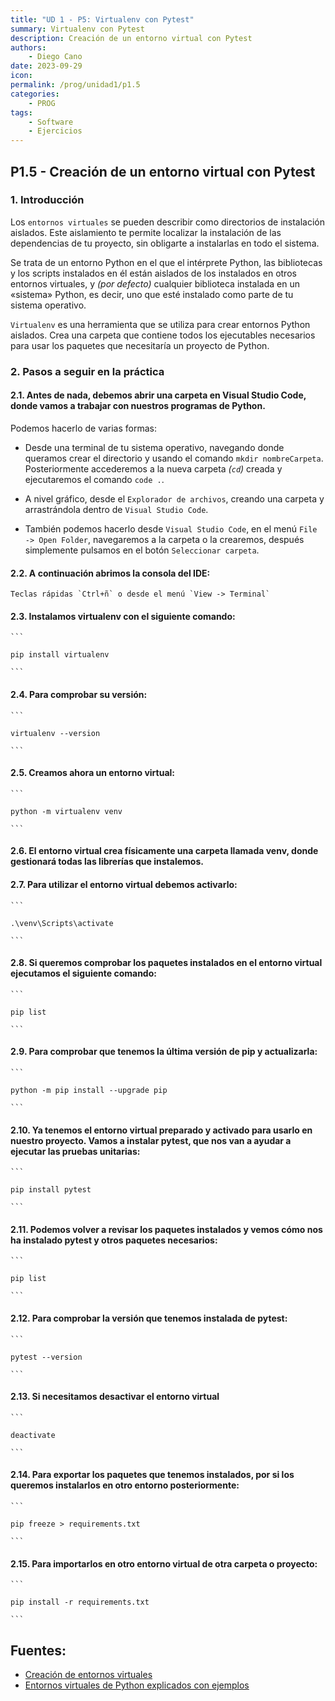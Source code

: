 ```yaml
---
title: "UD 1 - P5: Virtualenv con Pytest"
summary: Virtualenv con Pytest
description: Creación de un entorno virtual con Pytest
authors:
    - Diego Cano
date: 2023-09-29
icon: 
permalink: /prog/unidad1/p1.5
categories:
    - PROG
tags:
    - Software
    - Ejercicios
---
```


## P1.5 - Creación de un entorno virtual con Pytest

### 1. Introducción

Los `entornos virtuales` se pueden describir como directorios de instalación aislados. Este aislamiento te permite localizar la instalación de las dependencias de tu proyecto, sin obligarte a instalarlas en todo el sistema.

Se trata de un entorno Python en el que el intérprete Python, las bibliotecas y los scripts instalados en él están aislados de los instalados en otros entornos virtuales, y *(por defecto)* cualquier biblioteca instalada en un «sistema» Python, es decir, uno que esté instalado como parte de tu sistema operativo.

`Virtualenv` es una herramienta que se utiliza para crear entornos Python aislados. Crea una carpeta que contiene todos los ejecutables necesarios para usar los paquetes que necesitaría un proyecto de Python.

### 2. Pasos a seguir en la práctica

#### 2.1. Antes de nada, debemos abrir una carpeta en Visual Studio Code, donde vamos a trabajar con nuestros programas de Python.

   Podemos hacerlo de varias formas:
  
   * Desde una terminal de tu sistema operativo, navegando donde queramos crear el directorio y usando el comando `mkdir nombreCarpeta`. Posteriormente accederemos a la nueva carpeta *(`cd`)* creada y ejecutaremos el comando `code .`.

   * A nivel gráfico, desde el `Explorador de archivos`, creando una carpeta y arrastrándola dentro de `Visual Studio Code`.

   * También podemos hacerlo desde `Visual Studio Code`, en el menú `File -> Open Folder`, navegaremos a la carpeta o la crearemos, después simplemente pulsamos en el botón `Seleccionar carpeta`.

#### 2.2. A continuación abrimos la consola del IDE:

	Teclas rápidas `Ctrl+ñ` o desde el menú `View -> Terminal`

#### 2.3. Instalamos virtualenv con el siguiente comando:

	```
 
	pip install virtualenv
 
	```

#### 2.4. Para comprobar su versión:

	```
 
	virtualenv --version
 
	```
	
#### 2.5. Creamos ahora un entorno virtual:

	```
 
	python -m virtualenv venv
 
 	```

#### 2.6. El entorno virtual crea físicamente una carpeta llamada venv, donde gestionará todas las librerías que instalemos.

#### 2.7. Para utilizar el entorno virtual debemos activarlo:

	```
 
	.\venv\Scripts\activate
 
	```

#### 2.8. Si queremos comprobar los paquetes instalados en el entorno virtual ejecutamos el siguiente comando:

	```
 
	pip list
 
	```
 
#### 2.9. Para comprobar que tenemos la última versión de pip y actualizarla:

	```
 
	python -m pip install --upgrade pip
 
	```

#### 2.10. Ya tenemos el entorno virtual preparado y activado para usarlo en nuestro proyecto. Vamos a instalar pytest, que nos van a ayudar a ejecutar las pruebas unitarias:

	```
 
	pip install pytest
 
	```
 
#### 2.11. Podemos volver a revisar los paquetes instalados y vemos cómo nos ha instalado pytest y otros paquetes necesarios:

	```
 
	pip list
 
	```
 	
#### 2.12. Para comprobar la versión que tenemos instalada de pytest:

	```
 
	pytest --version
 
	```
 
#### 2.13. Si necesitamos desactivar el entorno virtual

	```
 
	deactivate
 
	```
 
#### 2.14. Para exportar los paquetes que tenemos instalados, por si los queremos instalarlos en otro entorno posteriormente:

	```
 
	pip freeze > requirements.txt
 
	```

#### 2.15. Para importarlos en otro entorno virtual de otra carpeta o proyecto:

	```
 
	pip install -r requirements.txt
 
	```
 

## Fuentes:

*	[Creación de entornos virtuales](https://docs.python.org/es/3.8/library/venv.html)
* [Entornos virtuales de Python explicados con ejemplos](https://www.freecodecamp.org/espanol/news/entornos-virtuales-de-python-explicados-con-ejemplos/)
